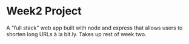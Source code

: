 # Week2 Project

A "full stack" web app built with node and express that allows users to shorten long URLs à la bit.ly. Takes up rest of week two.